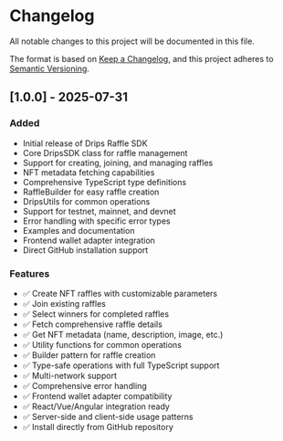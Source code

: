 # Changelog

All notable changes to this project will be documented in this file.

The format is based on [Keep a Changelog](https://keepachangelog.com/en/1.0.0/),
and this project adheres to [Semantic Versioning](https://semver.org/spec/v2.0.0.html).

## [1.0.0] - 2025-07-31

### Added
- Initial release of Drips Raffle SDK
- Core DripsSDK class for raffle management
- Support for creating, joining, and managing raffles
- NFT metadata fetching capabilities
- Comprehensive TypeScript type definitions
- RaffleBuilder for easy raffle creation
- DripsUtils for common operations
- Support for testnet, mainnet, and devnet
- Error handling with specific error types
- Examples and documentation
- Frontend wallet adapter integration
- Direct GitHub installation support

### Features
- ✅ Create NFT raffles with customizable parameters
- ✅ Join existing raffles
- ✅ Select winners for completed raffles
- ✅ Fetch comprehensive raffle details
- ✅ Get NFT metadata (name, description, image, etc.)
- ✅ Utility functions for common operations
- ✅ Builder pattern for raffle creation
- ✅ Type-safe operations with full TypeScript support
- ✅ Multi-network support
- ✅ Comprehensive error handling
- ✅ Frontend wallet adapter compatibility
- ✅ React/Vue/Angular integration ready
- ✅ Server-side and client-side usage patterns
- ✅ Install directly from GitHub repository
